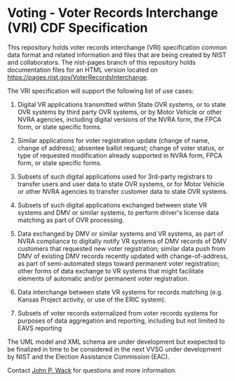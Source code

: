 # Voting - Voter Records Interchange (VRI) CDF Specification

This repository holds voter records interchange (VRI) specification common data format and related information and files that are being created by NIST and collaborators.  The nist-pages branch of this repository holds documentation files for an HTML version located on https://pages.nist.gov/VoterRecordsInterchange.

The VRI specification will support the following list of use cases:

1. Digital VR applications transmitted within State OVR systems, or to state OVR systems by third party OVR systems, or by Motor Vehicle or other NVRA agencies, including digital versions of the NVRA form, the FPCA form, or state specific forms.

2. Similar applications for voter registration update (change of name, change of address); absentee ballot request; change of voter status, or type of requested modification already supported in NVRA form, FPCA form, or state specific forms.

3. Subsets of such digital applications used for 3rd-party registrars to transfer users and user data to state OVR systems, or for Motor Vehicle or other NVRA agencies to transfer customer data to state OVR systems.

4. Subsets of such digital applications exchanged between state VR systems and DMV or similar systems, to perform driver's license data matching as part of OVR processing.

5. Data exchanged by DMV or similar systems and VR systems, as part of NVRA compliance to digitally notify VR systems of DMV records of DMV customers that requested new voter registration; similar data push from DMV of existing DMV records recently updated with change-of-address, as part of semi-automated steps toward permanent voter registration; other forms of data exchange to VR systems that might facilitate elements of automatic and/or permanent voter registration.

6. Data interchange between state VR systems for records matching (e.g. Kansas Project activity, or use of the ERIC system).

7. Subsets of voter records externalized from voter records systems for purposes of data aggregation and reporting, including but not limited to EAVS reporting

The UML model and XML schema are under development but exepected to be finalized in time to be considered in the next VVSG under development by NIST and the Election Assistance Commission (EAC).  


Contact [John P. Wack](mailto:john.wack@nist.gov) for questions and more information.
